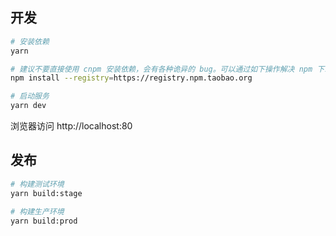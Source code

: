 ## 开发

```bash
# 安装依赖
yarn

# 建议不要直接使用 cnpm 安装依赖，会有各种诡异的 bug。可以通过如下操作解决 npm 下载速度慢的问题
npm install --registry=https://registry.npm.taobao.org

# 启动服务
yarn dev
```

浏览器访问 http://localhost:80

## 发布

```bash
# 构建测试环境
yarn build:stage

# 构建生产环境
yarn build:prod
```

